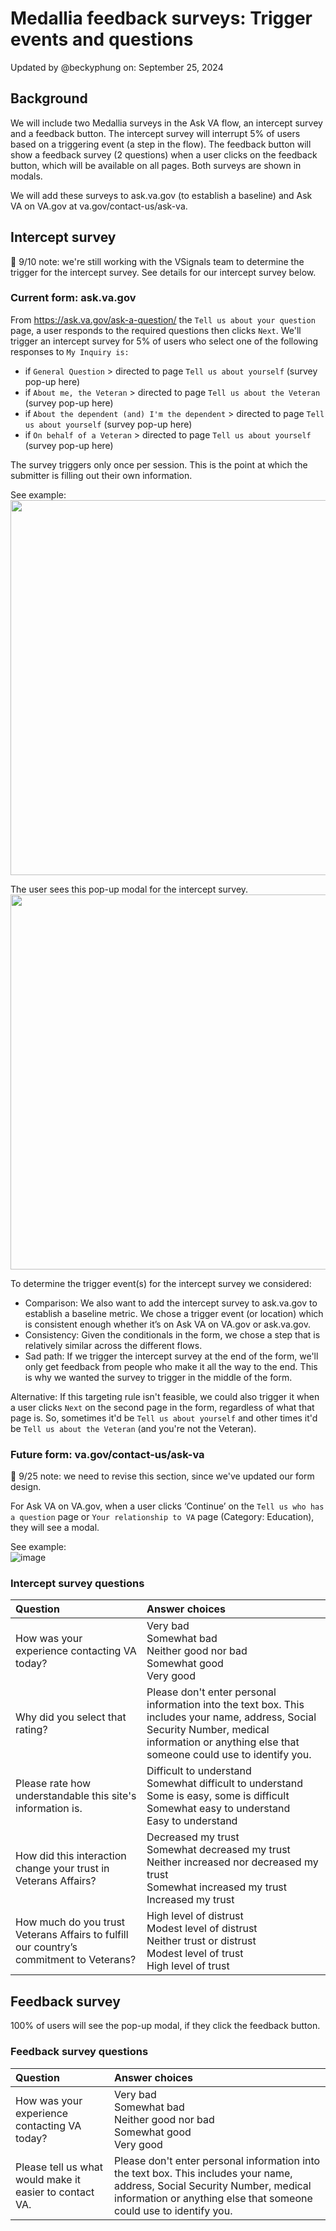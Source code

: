 # Medallia feedback surveys: Trigger events and questions
Updated by @beckyphung on: September 25, 2024

## Background
We will include two Medallia surveys in the Ask VA flow, an intercept survey and a feedback button. The intercept survey will interrupt 5% of users based on a triggering event (a step in the flow). 
The feedback button will show a feedback survey (2 questions) when a user clicks on the feedback button, which will be available on all pages. Both surveys are shown in modals.

We will add these surveys to ask.va.gov (to establish a baseline) and Ask VA on VA.gov at va.gov/contact-us/ask-va.

## Intercept survey
🚧 9/10 note: we're still working with the VSignals team to determine the trigger for the intercept survey. See details for our intercept survey below.

### Current form: ask.va.gov
From https://ask.va.gov/ask-a-question/ the `Tell us about your question` page, a user responds to the required questions then clicks `Next`. We'll trigger an intercept survey for 5% of users who select one of the following responses to `My Inquiry is:` 
-	if `General Question` > directed to page `Tell us about yourself` (survey pop-up here)
-	if `About me, the Veteran` > directed to page `Tell us about the Veteran` (survey pop-up here)
-	if `About the dependent (and) I'm the dependent` > directed to page `Tell us about yourself` (survey pop-up here)
-	if `On behalf of a Veteran` > directed to page `Tell us about yourself` (survey pop-up here)

The survey triggers only once per session. This is the point at which the submitter is filling out their own information.

See example:
<br>
<img src="https://github.com/department-of-veterans-affairs/va.gov-team/assets/135838070/16775362-4c2c-4d0e-82ab-a42234392ba3" width="600">
<br>

The user sees this pop-up modal for the intercept survey.
<br>
<img src="https://github.com/user-attachments/assets/72368e5f-939c-4a23-a3de-ac006e8dd8af" width="600">
<br>

To determine the trigger event(s) for the intercept survey we considered:
- Comparison: We also want to add the intercept survey to ask.va.gov to establish a baseline metric. We chose a trigger event (or location) which is consistent enough whether it’s on Ask VA on VA.gov or ask.va.gov.
- Consistency: Given the conditionals in the form, we chose a step that is relatively similar across the different flows.
- Sad path: If we trigger the intercept survey at the end of the form, we'll only get feedback from people who make it all the way to the end. This is why we wanted the survey to trigger in the middle of the form.

Alternative: If this targeting rule isn't feasible, we could also trigger it when a user clicks `Next` on the second page in the form, regardless of what that page is. So, sometimes it'd be `Tell us about yourself` and other times it'd be `Tell us about the Veteran` (and you're not the Veteran).

### Future form: va.gov/contact-us/ask-va
🚧 9/25 note: we need to revise this section, since we've updated our form design.

For Ask VA on VA.gov, when a user clicks ‘Continue’ on the `Tell us who has a question` page or `Your relationship to VA` page (Category: Education), they will see a modal.

See example:
<br>
![image](https://github.com/department-of-veterans-affairs/va.gov-team/assets/135838070/ea484acb-e48a-4343-af4a-7f27071c2360)


### Intercept survey questions
|Question|Answer choices|
|:---|:---|
|How was your experience contacting VA today?|Very bad<br>Somewhat bad<br>Neither good nor bad<br>Somewhat good<br>Very good|
|Why did you select that rating?|Please don't enter personal information into the text box. This includes your name, address, Social Security Number, medical information or anything else that someone could use to identify you.|
|Please rate how understandable this site's information is.|Difficult to understand<br>Somewhat difficult to understand<br>Some is easy, some is difficult<br>Somewhat easy to understand<br>Easy to understand|
|How did this interaction change your trust in Veterans Affairs?|Decreased my trust<br>Somewhat decreased my trust<br>Neither increased nor decreased my trust<br>Somewhat increased my trust<br>Increased my trust|
|How much do you trust Veterans Affairs to fulfill our country’s commitment to Veterans?|High level of distrust<br>Modest level of distrust<br>Neither trust or distrust<br>Modest level of trust<br>High level of trust|

## Feedback survey
100% of users will see the pop-up modal, if they click the feedback button.

### Feedback survey questions
|Question|Answer choices|
|:---|:---|
|How was your experience contacting VA today?|Very bad<br>Somewhat bad<br>Neither good nor bad<br>Somewhat good<br>Very good|
|Please tell us what would make it easier to contact VA.|	Please don't enter personal information into the text box. This includes your name, address, Social Security Number, medical information or anything else that someone could use to identify you.|
